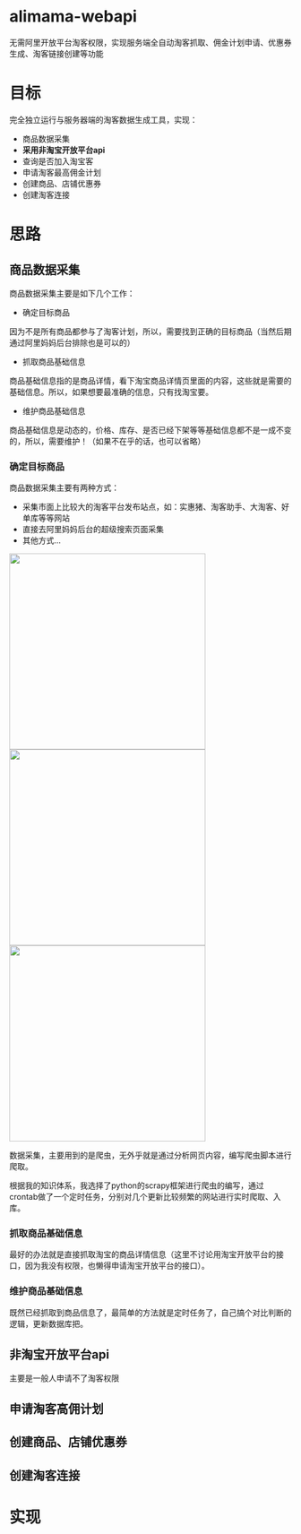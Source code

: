 # alimama-webapi
无需阿里开放平台淘客权限，实现服务端全自动淘客抓取、佣金计划申请、优惠券生成、淘客链接创建等功能

# 目标

完全独立运行与服务器端的淘客数据生成工具，实现：

- 商品数据采集
- <b>采用非淘宝开放平台api</b>
- 查询是否加入淘宝客
- 申请淘客最高佣金计划
- 创建商品、店铺优惠券
- 创建淘客连接

# 思路

## 商品数据采集


商品数据采集主要是如下几个工作：

- 确定目标商品

因为不是所有商品都参与了淘客计划，所以，需要找到正确的目标商品（当然后期通过阿里妈妈后台排除也是可以的）
    
- 抓取商品基础信息

商品基础信息指的是商品详情，看下淘宝商品详情页里面的内容，这些就是需要的基础信息。所以，如果想要最准确的信息，只有找淘宝要。

- 维护商品基础信息

商品基础信息是动态的，价格、库存、是否已经下架等等基础信息都不是一成不变的，所以，需要维护！（如果不在乎的话，也可以省略）


### 确定目标商品

商品数据采集主要有两种方式：

- 采集市面上比较大的淘客平台发布站点，如：实惠猪、淘客助手、大淘客、好单库等等网站
- 直接去阿里妈妈后台的超级搜索页面采集
- 其他方式...

<img width="350" src="https://github.com/poorevil/alimama-webapi/blob/master/readme_resource/dataoke.png"/>

<img width="350" src="https://github.com/poorevil/alimama-webapi/blob/master/readme_resource/shihuizhu.png"/>

<img width="350" src="https://github.com/poorevil/alimama-webapi/blob/master/readme_resource/alimama_search.png"/>

数据采集，主要用到的是爬虫，无外乎就是通过分析网页内容，编写爬虫脚本进行爬取。

根据我的知识体系，我选择了python的scrapy框架进行爬虫的编写，通过crontab做了一个定时任务，分别对几个更新比较频繁的网站进行实时爬取、入库。

### 抓取商品基础信息

最好的办法就是直接抓取淘宝的商品详情信息（这里不讨论用淘宝开放平台的接口，因为我没有权限，也懒得申请淘宝开放平台的接口）。

### 维护商品基础信息

既然已经抓取到商品信息了，最简单的方法就是定时任务了，自己搞个对比判断的逻辑，更新数据库把。


## 非淘宝开放平台api


主要是一般人申请不了淘客权限

## 申请淘客高佣计划

## 创建商品、店铺优惠券

## 创建淘客连接


# 实现
